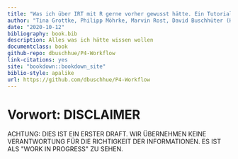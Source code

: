 ```yaml
--- 
title: "Was ich über IRT mit R gerne vorher gewusst hätte. Ein Tutorial für und von Naturwissenschaftsdidaktiker_innen"
author: "Tina Grottke, Philipp Möhrke, Marvin Rost, David Buschhüter (Hrsg.)"
date: "2020-10-12"
bibliography: book.bib
description: Alles was ich hätte wissen wollen
documentclass: book
github-repo: dbuschhue/P4-Workflow
link-citations: yes
site: "bookdown::bookdown_site"
biblio-style: apalike
url: https://github.com/dbuschhue/P4-Workflow
---
```


# Vorwort: DISCLAIMER

ACHTUNG: DIES IST EIN ERSTER DRAFT. WIR ÜBERNEHMEN KEINE VERANTWORTUNG FÜR DIE RICHTIGKEIT DER INFORMATIONEN. ES IST ALS "WORK IN PROGRESS" ZU SEHEN.
